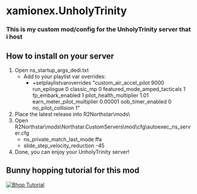 # xamionex.UnholyTrinity

### This is my custom mod/config for the UnholyTrinity server that i host
## How to install on your server
1. Open ns_startup_args_dedi.txt
   - Add to your playlist var overrides:
     - +setplaylistvaroverrides "custom_air_accel_pilot 9000 run_epilogue 0 classic_mp 0 featured_mode_amped_tacticals 1 fp_embark_enabled 1 pilot_health_multiplier 1.01 earn_meter_pilot_multiplier 0.00001 oob_timer_enabled 0 no_pilot_collision 1"
2. Place the latest release into R2Northstar\mods\
3. Open R2Northstar\mods\Northstar.CustomServers\mod\cfg\autoexec_ns_server.cfg
   - ns_private_match_last_mode ffa
   - slide_step_velocity_reduction -45
4. Done, you can enjoy your UnholyTrinity server!

## Bunny hopping tutorial for this mod
[![Bhop Tutorial](https://img.youtube.com/vi/L8UHWvKuFDw/0.jpg)](https://www.youtube.com/watch?v=L8UHWvKuFDw)
